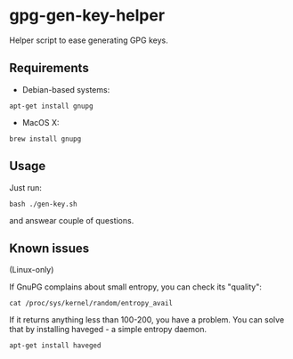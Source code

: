 # gpg-gen-key-helper

Helper script to ease generating GPG keys.

## Requirements

* Debian-based systems:

```shell
apt-get install gnupg
```

* MacOS X:

```shell
brew install gnupg
```

## Usage

Just run:

```shell
bash ./gen-key.sh
```

and answear couple of questions.

## Known issues

(Linux-only)

If GnuPG complains about small entropy, you can check its "quality":

```shell
cat /proc/sys/kernel/random/entropy_avail
```

If it returns anything less than 100-200, you have a problem. You can solve that by installing haveged - a simple entropy daemon.

```shell
apt-get install haveged
```

